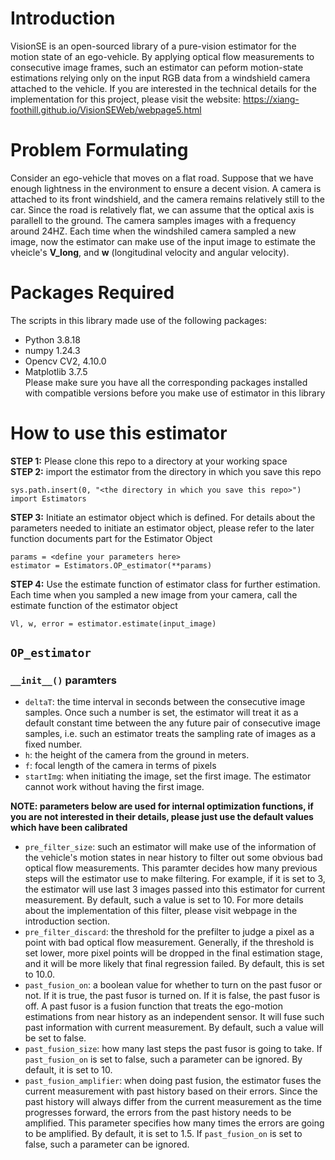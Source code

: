 # Introduction
VisionSE is an open-sourced library of a pure-vision estimator for the motion state of an ego-vehicle. By applying optical flow measurements to consecutive image frames, such an estimator can peform motion-state estimations relying only on the input RGB data from a windshield camera attached to the vehicle. If you are interested in the technical details for the implementation for this project, please visit the website: https://xiang-foothill.github.io/VisionSEWeb/webpage5.html 

# Problem Formulating
Consider an ego-vehicle that moves on a flat road. Suppose that we have enough lightness in the environment to ensure a decent vision. A camera is attached to its front windshield, and the camera remains relatively still to the car. Since the road is relatively flat, we can assume that the optical axis is parallell to the ground. The camera samples images with a frequency around 24HZ. Each time when the windshiled camera sampled a new image, now the estimator can make use of the input image to estimate the vheicle's **V_long**, and **w** (longitudinal velocity and angular velocity).

# Packages Required
The scripts in this library made use of the following packages:
- Python 3.8.18
- numpy 1.24.3
- Opencv CV2, 4.10.0
- Matplotlib 3.7.5  
Please make sure you have all the corresponding packages installed with compatible versions before you make use of estimator in this library  

# How to use this estimator
**STEP 1:** Please clone this repo to a directory at your working space  
**STEP 2:** import the estimator from the directory in which you save this repo
```
sys.path.insert(0, "<the directory in which you save this repo>")    
import Estimators
```
**STEP 3:** Initiate an estimator object which is defined. For details about the parameters needed to initiate an estimator object, please refer to the later function documents part for the Estimator Object  
```
params = <define your parameters here>
estimator = Estimators.OP_estimator(**params)
```
**STEP 4:** Use the estimate function of estimator class for further estimation. Each time when you sampled a new image from your camera, call the estimate function of the estimator object
```
Vl, w, error = estimator.estimate(input_image)
```

## `OP_estimator`
### `__init__()` paramters
- `deltaT`: the time interval in seconds between the consecutive image samples. Once such a number is set, the estimator will treat it as a default constant time between the any future pair of consecutive image samples, i.e. such an estimator treats the sampling rate of images as a fixed number.
- `h`: the height of the camera from the ground in meters.
- `f`: focal length of the camera in terms of pixels  
- `startImg`: when initiating the image, set the first image. The estimator cannot work without having the first image.

**NOTE: parameters below are used for internal optimization functions, if you are not interested in their details, please just use the default values which have been calibrated**

- `pre_filter_size`: such an estimator will make use of the information of the vehicle's motion states in near history to filter out some obvious bad optical flow measurements. This paramter decides how many previous steps will the estimator use to make filtering. For example, if it is set to 3, the estimator will use last 3 images passed into this estimator for current measurement. By default, such a value is set to 10. For more details about the implementation of this filter, please visit webpage in the introduction section.
- `pre_filter_discard`: the threshold for the prefilter to judge a pixel as a point with bad optical flow measurement. Generally, if the threshold is set lower, more pixel points will be dropped in the final estimation stage, and it will be more likely that final regression failed. By default, this is set to 10.0.
-  `past_fusion_on`: a boolean value for whether to turn on the past fusor or not. If it is true, the past fusor is turned on. If it is false, the past fusor is off. A past fusor is a fusion function that treats the ego-motion estimations from near history as an independent sensor. It will fuse such past information with current measurement. By default, such a value will be set to false.
-  `past_fusion_size`: how many last steps the past fusor is going to take. If `past_fusion_on` is set to false, such a parameter can be ignored. By default, it is set to 10.
-  `past_fusion_amplifier`: when doing past fusion, the estimator fuses the current measurement with past history based on their errors. Since the past history will always differ from the current measurement as the time progresses forward, the errors from the past history needs to be amplified. This parameter specifies how many times the errors are going to be amplified. By default, it is set to 1.5. If `past_fusion_on` is set to false, such a parameter can be ignored.




